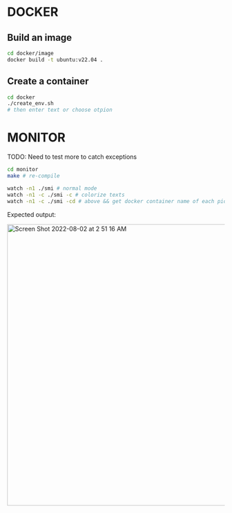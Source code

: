 # DOCKER
## Build an image
```bash
cd docker/image
docker build -t ubuntu:v22.04 .
```

## Create a container
```bash
cd docker
./create_env.sh
# then enter text or choose otpion
```
# MONITOR 
TODO: Need to test more to catch exceptions
```bash
cd monitor
make # re-compile

watch -n1 ./smi # normal mode
watch -n1 -c ./smi -c # colorize texts
watch -n1 -c ./smi -cd # above && get docker container name of each pid
```

Expected output:

<img width="652" alt="Screen Shot 2022-08-02 at 2 51 16 AM" src="https://user-images.githubusercontent.com/22287261/182234674-8da278d1-0dc9-4aae-8e5a-49cd2604e26f.png">
